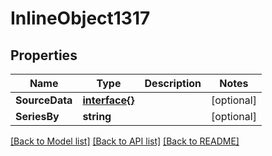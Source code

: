 # InlineObject1317

## Properties

Name | Type | Description | Notes
------------ | ------------- | ------------- | -------------
**SourceData** | [**interface{}**](.md) |  | [optional] 
**SeriesBy** | **string** |  | [optional] 

[[Back to Model list]](../README.md#documentation-for-models) [[Back to API list]](../README.md#documentation-for-api-endpoints) [[Back to README]](../README.md)


